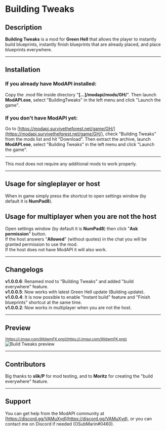 # Building Tweaks

## Description
__Building Tweaks__ is a mod for __Green Hell__ that allows the player to instantly build blueprints, instantly finish blueprints that are already placed, and place blueprints everywhere.

----

## Installation
### If you already have ModAPI installed:
Copy the .mod file inside directory "__[...]/modapi/mods/GH/__". Then launch __ModAPI.exe__, select "BuildingTweaks" in the left menu and click "Launch the game".

### If you don't have ModAPI yet:
Go to [https://modapi.survivetheforest.net/game/GH/](https://modapi.survivetheforest.net/game/GH/), check "Building Tweaks" from the mods list and hit "Download". Then extract the archive, launch __ModAPI.exe__, select "Building Tweaks" in the left menu and click "Launch the game".

----

This mod does not require any additional mods to work properly.

----

## Usage for singleplayer or host
When in game simply press the shortcut to open settings window (by default it is __NumPad8__).

## Usage for multiplayer when you are not the host
Open settings window (by default it is __NumPad8__) then click "__Ask permission__" button.<br>
If the host answers "__Allowed__" (without quotes) in the chat you will be granted permission to use the mod.<br>
If the host does not have ModAPI it will also work.

----

## Changelogs
__v1.0.0.6__: Renamed mod to "Building Tweaks" and added "build everywhere" feature.<br>
__v1.0.0.5__: Now works with latest Green Hell update (Building update).<br>
__v1.0.0.4__: It is now possible to enable "Instant build" feature and "Finish blueprints" shortcut at the same time.<br>
__v1.0.0.2__: Now works in multiplayer when you are not the host.


----

## Preview
<sub>[https://i.imgur.com/9XdwmFK.png](https://i.imgur.com/9XdwmFK.png)</sub>
![Build Tweaks preview](https://i.imgur.com/9XdwmFK.png)

----

## Contributors
Big thanks to **slik/P** for mod testing, and to **Moritz** for creating the "build everywhere" feature.

----

## Support
You can get help from the ModAPI community at [https://discord.gg/VAMuXyd](https://discord.gg/VAMuXyd), or you can contact me on Discord if needed (OSubMarin#0460).

